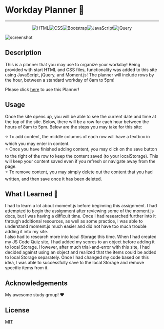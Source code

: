 # Workday Planner 📖

***

<p align="center"> <img src="https://img.shields.io/badge/html5%20-%23E34F26.svg?&style=for-the-badge&logo=html5&logoColor=white" alt="HTML"><img src="https://img.shields.io/badge/css3%20-%231572B6.svg?&style=for-the-badge&logo=css3&logoColor=white" alt="CSS"><img src="https://img.shields.io/badge/bootstrap%20-%23563D7C.svg?&style=for-the-badge&logo=bootstrap&logoColor=white" alt="Bootstrap"><img src="https://img.shields.io/badge/javascript%20-%23323330.svg?&style=for-the-badge&logo=javascript&logoColor=%23F7DF1E" alt="JavaScript"><img src="https://img.shields.io/badge/jquery%20-%230769AD.svg?&style=for-the-badge&logo=jquery&logoColor=white" alt="jQuery"></p>

![screenshot]()

## Description

This is a planner that you may use to organize your workday!  Being provided with start HTML and CSS files, functionality was added to this site using JavaScript, jQuery, and Moment.js!  The planner will include rows by the hour, between a standard workday of 8am to 5pm!

Please click [here](https://christina2021.github.io/Workday-Planner/) to use this Planner! 

## Usage

Once the site opens up, you will be able to see the current date and time at the top of the site.  Below, there will be a row for each hour between the hours of 8am to 5pm.  Below are the steps you may take for this site:

⭐ To add content, the middle columns of each row will have a textbox in which you may enter in content.\
⭐ Once you have finished adding content, you may click on the save button to the right of the row to keep the content saved (to your localStorage).  This will keep your content saved even if you refresh or navigate away from the page.\
⭐ To remove content, you may simply delete out the content that you had written, and then save once it has been deleted.


## What I Learned 💭
I had to learn a lot about moment.js before beginning this assignment.  I had attempted to begin the assignment after reviewing some of the moment.js docs, but I was having a difficult time.  Once I had researched further into it through additional resources, as well as some practice, I was able to understand moment.js much easier and did not have too much trouble adding it into my site.\
I also had to research more into local Storage this time.  When I had created my JS Code Quiz site, I had added my scores to an object before adding it to local Storage.  However, after much trial-and-error with this site, I had decided against using an object and realized that the items could be added to local Storage separately.  Once I had changed my code based on this idea, I was able to successfully save to the local Storage and remove specific items from it.

## Acknowledgements

My awesome study group! ❤️

## License
[MIT](https://choosealicense.com/licenses/mit/#)